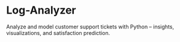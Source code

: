 # Log-Analyzer
Analyze and model customer support tickets with Python – insights, visualizations, and satisfaction prediction.
